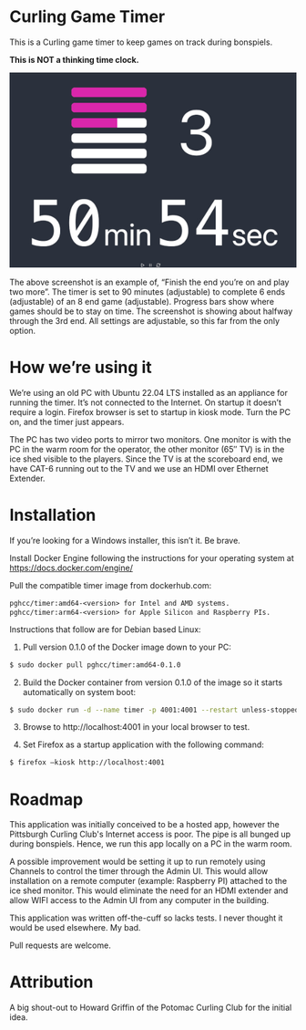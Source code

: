 # Curling Game Timer

This is a Curling game timer to keep games on track during bonspiels. 

__This is NOT a thinking time clock.__

![Timer](notes/timer.jpg)

The above screenshot is an example of, “Finish the end you’re on and play two more”. The timer is set to 90 minutes (adjustable) to complete 6 ends (adjustable) of an 8 end game (adjustable). Progress bars show where games should be to stay on time. The screenshot is showing about halfway through the 3rd end. All settings are adjustable, so this far from the only option.


# How we’re using it

We’re using an old PC with Ubuntu 22.04 LTS installed as an appliance for running the timer. It’s not connected to the Internet. On startup it doesn’t require a login. Firefox browser is set to startup in kiosk mode. Turn the PC on, and the timer just appears.

The PC has two video ports to mirror two monitors. One monitor is with the PC in the warm room for the operator, the other monitor (65″ TV) is in the ice shed visible to the players. Since the TV is at the scoreboard end, we have CAT-6 running out to the TV and we use an HDMI over Ethernet Extender.

# Installation

If you’re looking for a Windows installer, this isn’t it. Be brave.

Install Docker Engine following the instructions for your operating system at https://docs.docker.com/engine/

Pull the compatible timer image from dockerhub.com:
```
pghcc/timer:amd64-<version> for Intel and AMD systems.
pghcc/timer:arm64-<version> for Apple Silicon and Raspberry PIs.
```

Instructions that follow are for Debian based Linux:

1. Pull version 0.1.0 of the Docker image down to your PC:
```bash
$ sudo docker pull pghcc/timer:amd64-0.1.0
```

2. Build the Docker container from version 0.1.0 of the image so it starts automatically on system boot:
```bash
$ sudo docker run -d --name timer -p 4001:4001 --restart unless-stopped pghcc/timer:amd64-0.1.0
```

3. Browse to http://localhost:4001 in your local browser to test.

4. Set Firefox as a startup application with the following command:
```bash
$ firefox –kiosk http://localhost:4001
```

# Roadmap

This application was initially conceived to be a hosted app, however the Pittsburgh Curling Club's Internet access is poor. The pipe is all bunged up during bonspiels. Hence, we run this app locally on a PC in the warm room.

A possible improvement would be setting it up to run remotely using Channels to control the timer through the Admin UI. This would allow installation on a remote computer (example: Raspberry PI) attached to the ice shed monitor. This would eliminate the need for an HDMI extender and allow WIFI access to the Admin UI from any computer in the building.

This application was written off-the-cuff so lacks tests. I never thought it would be used elsewhere. My bad.

Pull requests are welcome.

# Attribution

A big shout-out to Howard Griffin of the Potomac Curling Club for the initial idea.